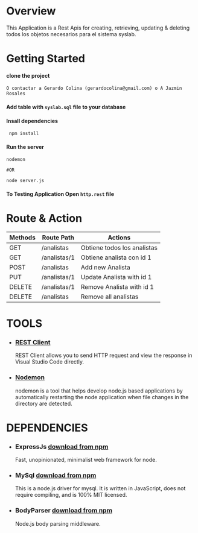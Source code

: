 # Overview

This Application is a Rest Apis for creating, retrieving, updating & deleting todos los objetos necesarios para el sistema syslab.

# Getting Started

#### clone the project

```
O contactar a Gerardo Colina (gerardocolina@gmail.com) o A Jazmin Rosales 
```

#### Add table with `syslab.sql` file to your database

#### Insall dependencies

```
 npm install
```

#### Run the server

```
nodemon

#OR

node server.js
```

#### To Testing Application Open `http.rest` file

# Route & Action

| Methods | Route Path   | Actions                   |
| ------- | ------------ | ------------------------- |
| GET     | /analistas   | Obtiene todos los analistas |
| GET     | /analistas/1 | Obtiene analista con id 1   |
| POST    | /analistas   | Add new Analista          |
| PUT     | /analistas/1 | Update Analista with id 1 |
| DELETE  | /analistas/1 | Remove Analista with id 1 |
| DELETE  | /analistas   | Remove all analistas      |

# TOOLS

- ### [REST Client](https://github.com/Huachao/vscode-restclient])

  REST Client allows you to send HTTP request and view the response in Visual Studio Code directly.

- ### [Nodemon](https://www.npmjs.com/package/nodemon)

  nodemon is a tool that helps develop node.js based applications by automatically restarting the node application when file changes in the directory are detected.

# DEPENDENCIES

- ### ExpressJs [download from npm](https://www.npmjs.com/package/express)

  Fast, unopinionated, minimalist web framework for node.

- ### MySql [download from npm](https://www.npmjs.com/package/mysql)

  This is a node.js driver for mysql. It is written in JavaScript, does not require compiling, and is 100% MIT licensed.

- ### BodyParser [download from npm](https://www.npmjs.com/package/body-parser)

  Node.js body parsing middleware.
